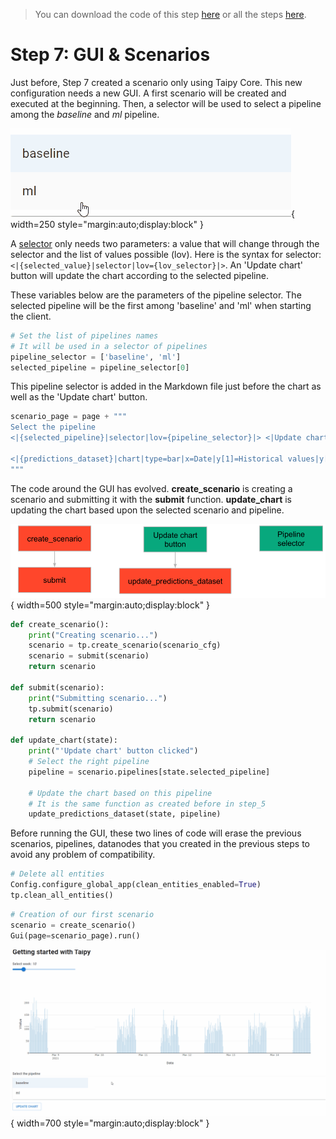 > You can download the code of this step [here](../src/step_07.py) or all the steps [here](https://github.com/Avaiga/taipy-getting-started/tree/develop/src).

# Step 7: GUI & Scenarios

Just before, Step 7 created a scenario only using Taipy Core. This new configuration needs a new GUI. A first scenario will be created and executed at the beginning. Then, a selector will be used to select a pipeline among the *baseline* and *ml* pipeline.

![Selector](selector.gif){ width=250 style="margin:auto;display:block" }

A [selector](https://docs.taipy.io/manuals/gui/viselements/selector/) only needs two parameters: a value that will change through the selector and the list of values possible (lov). Here is the syntax for selector: `<|{selected_value}|selector|lov={lov_selector}|>`. An 'Update chart' button will update the chart according to the selected pipeline.

These variables below are the parameters of the pipeline selector. The selected pipeline will be the first among 'baseline' and 'ml' when starting the client.

```python
# Set the list of pipelines names
# It will be used in a selector of pipelines
pipeline_selector = ['baseline', 'ml']
selected_pipeline = pipeline_selector[0]
```

This pipeline selector is added in the Markdown file just before the chart as well as the 'Update chart' button.

```python
scenario_page = page + """
Select the pipeline
<|{selected_pipeline}|selector|lov={pipeline_selector}|> <|Update chart|button|on_action=update_chart|>

<|{predictions_dataset}|chart|type=bar|x=Date|y[1]=Historical values|y[2]=Predicted values|height=80%|width=100%|>
"""
```

The code around the GUI has evolved. __create_scenario__ is creating a scenario and submitting it with the __submit__ function. __update_chart__ is updating the chart based upon the selected scenario and pipeline.

![Organisation](organisation.svg){ width=500 style="margin:auto;display:block" }


```python
def create_scenario():
    print("Creating scenario...")
    scenario = tp.create_scenario(scenario_cfg)
    scenario = submit(scenario)
    return scenario

def submit(scenario):
    print("Submitting scenario...")
    tp.submit(scenario)
    return scenario

def update_chart(state):
    print("'Update chart' button clicked")
    # Select the right pipeline
    pipeline = scenario.pipelines[state.selected_pipeline]

    # Update the chart based on this pipeline
    # It is the same function as created before in step_5
    update_predictions_dataset(state, pipeline)
```

Before running the GUI, these two lines of code will erase the previous scenarios, pipelines, datanodes that you created in the previous steps to avoid any problem of compatibility.

```python
# Delete all entities
Config.configure_global_app(clean_entities_enabled=True)
tp.clean_all_entities()
```

```python
# Creation of our first scenario
scenario = create_scenario()
Gui(page=scenario_page).run() 
```

![GUI for a scenario](result.gif){ width=700 style="margin:auto;display:block" }
